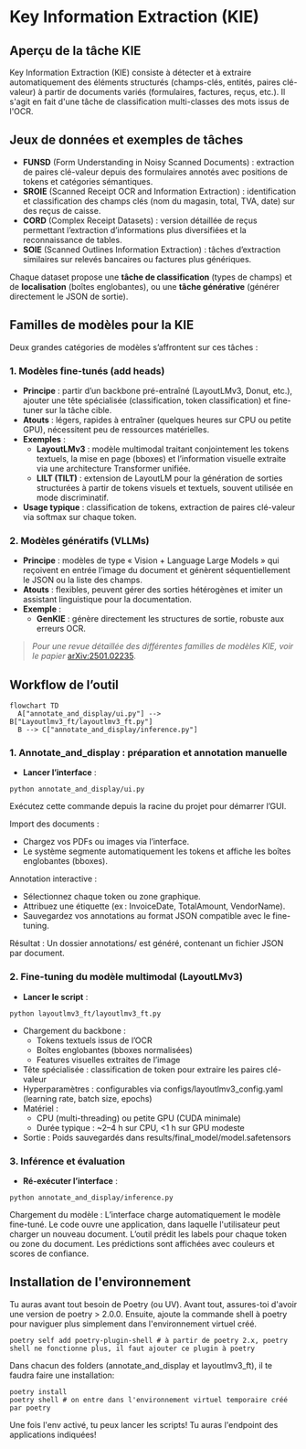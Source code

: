 # Key Information Extraction (KIE)

## Aperçu de la tâche KIE
Key Information Extraction (KIE) consiste à détecter et à extraire automatiquement des éléments structurés (champs-clés, entités, paires clé-valeur) à partir de documents variés (formulaires, factures, reçus, etc.). Il s'agit en fait d'une tâche de classification multi-classes des mots issus de l'OCR. 

## Jeux de données et exemples de tâches
- **FUNSD** (Form Understanding in Noisy Scanned Documents) : extraction de paires clé-valeur depuis des formulaires annotés avec positions de tokens et catégories sémantiques.
- **SROIE** (Scanned Receipt OCR and Information Extraction) : identification et classification des champs clés (nom du magasin, total, TVA, date) sur des reçus de caisse.
- **CORD** (Complex Receipt Datasets) : version détaillée de reçus permettant l’extraction d’informations plus diversifiées et la reconnaissance de tables.
- **SOIE** (Scanned Outlines Information Extraction) : tâches d’extraction similaires sur relevés bancaires ou factures plus génériques.

Chaque dataset propose une **tâche de classification** (types de champs) et de **localisation** (boîtes englobantes), ou une **tâche générative** (générer directement le JSON de sortie).

## Familles de modèles pour la KIE
Deux grandes catégories de modèles s’affrontent sur ces tâches :

### 1. Modèles fine-tunés (add heads)
- **Principe** : partir d’un backbone pré-entraîné (LayoutLMv3, Donut, etc.), ajouter une tête spécialisée (classification, token classification) et fine-tuner sur la tâche cible.
- **Atouts** : légers, rapides à entraîner (quelques heures sur CPU ou petite GPU), nécessitent peu de ressources matérielles.
- **Exemples** :
  - **LayoutLMv3** : modèle multimodal traitant conjointement les tokens textuels, la mise en page (bboxes) et l’information visuelle extraite via une architecture Transformer unifiée.
  - **LILT (TILT)** : extension de LayoutLM pour la génération de sorties structurées à partir de tokens visuels et textuels, souvent utilisée en mode discriminatif.
- **Usage typique** : classification de tokens, extraction de paires clé-valeur via softmax sur chaque token.

### 2. Modèles génératifs (VLLMs)
- **Principe** : modèles de type « Vision + Language Large Models » qui reçoivent en entrée l’image du document et génèrent séquentiellement le JSON ou la liste des champs.
- **Atouts** : flexibles, peuvent gérer des sorties hétérogènes et imiter un assistant linguistique pour la documentation.
- **Exemple** :
  - **GenKIE** : génère directement les structures de sortie, robuste aux erreurs OCR.

> *Pour une revue détaillée des différentes familles de modèles KIE, voir le papier* [arXiv:2501.02235](https://arxiv.org/pdf/2501.02235).

## Workflow de l’outil
```mermaid
flowchart TD
  A["annotate_and_display/ui.py"] --> B["Layoutlmv3_ft/layoutlmv3_ft.py"]
  B --> C["annotate_and_display/inference.py"]
```

### 1. Annotate_and_display : préparation et annotation manuelle

- **Lancer l’interface** :
```shell
python annotate_and_display/ui.py
```

Exécutez cette commande depuis la racine du projet pour démarrer l’GUI.

Import des documents :

- Chargez vos PDFs ou images via l’interface.
- Le système segmente automatiquement les tokens et affiche les boîtes englobantes (bboxes).

Annotation interactive :

- Sélectionnez chaque token ou zone graphique.
- Attribuez une étiquette (ex : InvoiceDate, TotalAmount, VendorName).
- Sauvegardez vos annotations au format JSON compatible avec le fine-tuning.

Résultat : Un dossier annotations/ est généré, contenant un fichier JSON par document.

### 2. Fine-tuning du modèle multimodal (LayoutLMv3)
- **Lancer le script** :
```shell
python layoutlmv3_ft/layoutlmv3_ft.py
```
- Chargement du backbone :
    - Tokens textuels issus de l’OCR
    - Boîtes englobantes (bboxes normalisées)
    - Features visuelles extraites de l’image
- Tête spécialisée : classification de token pour extraire les paires clé-valeur
- Hyperparamètres : configurables via configs/layoutlmv3_config.yaml (learning rate, batch size, epochs)
- Matériel :
    - CPU (multi-threading) ou petite GPU (CUDA minimale)
    - Durée typique : ~2–4 h sur CPU, <1 h sur GPU modeste
- Sortie : Poids sauvegardés dans results/final_model/model.safetensors

### 3. Inférence et évaluation
- **Ré-exécuter l’interface** :
```shell
python annotate_and_display/inference.py
```
Chargement du modèle : L’interface charge automatiquement le modèle fine-tuné.
Le code ouvre une application, dans laquelle l'utilisateur peut charger un nouveau document. L’outil prédit les labels pour chaque token ou zone du document. Les prédictions sont affichées avec couleurs et scores de confiance.

## Installation de l'environnement
Tu auras avant tout besoin de Poetry (ou UV). Avant tout, assures-toi d'avoir une version de poetry > 2.0.0. Ensuite, ajoute la commande shell à poetry pour naviguer plus simplement dans l'environnement virtuel créé. 
```shell
poetry self add poetry-plugin-shell # à partir de poetry 2.x, poetry shell ne fonctionne plus, il faut ajouter ce plugin à poetry
```
Dans chacun des folders (annotate_and_display et layoutlmv3_ft), il te faudra faire une installation:
```shell
poetry install
poetry shell # on entre dans l'environnement virtuel temporaire créé par poetry
```
Une fois l'env activé, tu peux lancer les scripts! Tu auras l'endpoint des applications indiquées!